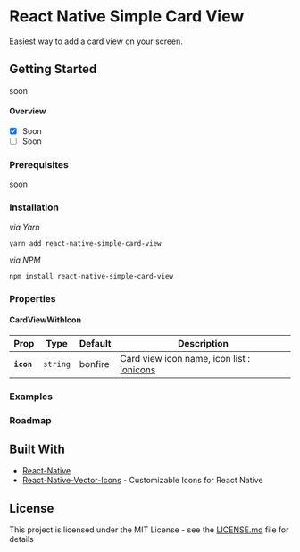 # React Native Simple Card View

Easiest way to add a card view on your screen.

## Getting Started

soon

#### Overview

- [x] Soon
- [ ] Soon

### Prerequisites

soon

### Installation

*via Yarn*

```
yarn add react-native-simple-card-view
```

*via NPM*

```
npm install react-native-simple-card-view
```

### Properties

#### CardViewWithIcon
| Prop | Type | Default | Description |
|---|---|---|---|
|**`icon`**|`string`| bonfire | Card view icon name, icon list : [ionicons](https://ionicframework.com/docs/ionicons/) |

### Examples

### Roadmap

## Built With

* [React-Native](https://facebook.github.io/react-native/)
* [React-Native-Vector-Icons](https://github.com/oblador/react-native-vector-icons) - Customizable Icons for React Native

## License

This project is licensed under the MIT License - see the [LICENSE.md](LICENSE.md) file for details
